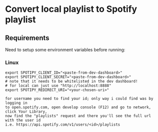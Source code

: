 # Convert local playlist to Spotify playlist

## Requirements
Need to setup some environment variables before running:

### Linux

    export SPOTIPY_CLIENT_ID="<paste-from-dev-dashboard>"
    export SPOTIPY_CLIENT_SECRET="<paste-from-dev-dashboard>"
    # note that it needs to be whitelisted in the dev dashboard!
    # for local can just use "http://localhost:8888"
    export SPOTIPY_REDIRECT_URI="<your-chosen-uri>"
    
    for username you need to find your id; only way i could find was by logging in
    to open.spotify.com, open develop console (F12) and go to network, click Your Library,
    now find the "playlists" request and there you'll see the full url with the user id
    i.e. https://api.spotify.com/v1/users/<id>/playlists